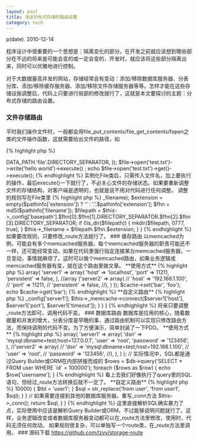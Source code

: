 ```yaml
---
layout: post
title: 浅谈分布式存储的路由设置
category: tech
---
```


p(date). 2010-12-14

程序设计中很重要的一个思想是：隔离变化的部分。在开发之前就应该想到哪些部分在不远的将来是可能会变的或一定会变的，开发时，就应该将这些部分隔离出来，同时可以优雅地进行控制。

对于大数据量高并发的网站，存储经常会有变动：添加/移除数据库服务器、分表分库、添加/移除缓存服务器、添加/移除文件存储服务器等等。怎样才能在这些存储设施调整后，代码上只要进行局部的修改就行了，这就是本文要探讨的主题：分布式存储的路由设置。

### 文件存储路由

平时我们操作文件时，一般都会用file_put_contents/file_get_contents/fopen之类的文件操作函数，这就需要给出文件的路径，如

{% highlight php %}
<?php
file_get_contents(dirname(__FILE__).DIRECTORY_SEPARATOR.'destfile.txt');
file_put_contents(dirname(__FILE__).DIRECTORY_SEPARATOR.'destfile.txt', 'hello world');
{% endhighlight %}

确实挺方便，但随着文件数的增多，需要对文件重新规划，如原来是'dir/abcd.txt'，要调整为'dir/ab/abcd.txt'。这时就只能去手动修改代码，结果很有可能改了这，忘了那。比如有些是通过file_put_contents方法；有些是通过fopen方法；有些不需要调整，有些需要调整等等。

如果有文件路由机制，事情就好办了，看看下面的使用代码

{% highlight php %}
<?php
$file = new File(array(
	'basepath' => DATA_PATH.'file'.DIRECTORY_SEPARATOR,
));
$file->open('test.txt')->write('hello world')->execute() ;
echo $file->open('test.txt')->get()->execute();
{% endhighlight %}

实例化File类后，只需传入文件名，加上要执行的操作，最后execute()一下就行了，不必关心文件的存储状态。如果要重新调整文件的存储结构，对客户端是透明的，也就是说不用对代码进行任何调整。

调整的规则写在File类里

{% highlight php %}
<?php
class File extends Core_File
{
	/**
	 * 自定义文件存储规则，对使用者是透明的。
	 */
	protected function _route()
	{
		// 将abcd.txt保存为ab/cd/abcd.txt
		$pathinfo = pathinfo($this->_filename);
		$extension = empty($pathinfo['extension']) ? '' : '.'.$pathinfo['extension'];
		$fhn = md5($pathinfo['filename']);
		$filepath = $this->_config['basepath'].$fhn[0].$fhn[1].DIRECTORY_SEPARATOR.$fhn[2].$fhn[3].DIRECTORY_SEPARATOR;
		if (!is_dir($filepath))
		{
			mkdir($filepath, 0777, true);
		}
		$this->_filename = $filepath.$fhn.$extension;
	}
}
{% endhighlight %}

如果要改规则，只要修改_route方法就行了。

### 缓存路由

以memcached为例，可能会有多个memcached服务器，每个memcached服务器的职责可能还不一样，还可能经常变动。如果在代码里强行指定连接某台memcached服务器，一旦变动，事情就麻烦了。这时可以做个memcached路由，如果业务逻辑或memcached服务器有变，就在这个路由里做文章。

**使用方式**

{% highlight php %}
<?php
$cache = new Cache_Adapter_Memcache(array(
	'servers' => array(
		'server1' => array(
			'host' => 'localhost',
			'port' => 11211,
			'persistent' => false,
		),
		//array ('server2' => array(
		//	'host' => '192.168.1.100',
		//	'port' => 11211,
		//	'persistent' => false,
		//),
	)
));

$cache->set('bar', 'foo');
echo $cache->get('bar');
{% endhighlight %}

**自定义路由**

{% highlight php %}
<?php
class Cache_Adapter_Memcache extends Core_Cache_Adapter_Memcache
{
	/**
	 * 自定义规则，根据key来指定memcache服务器，如果不指定的话，memcache会自动从连接池中取一个连接。
	 */
	protected function _route($key)
	{
		// demo
		if(substr($key, 0, 4) == 'sess')
		{
			$server1 = $this->_config['server1'];
			$this->_memcache->connect($server1['host'], $server1['port'], $server1['timeout']);
		}
	}
}
{% endhighlight %}

将来只要调整_route方法即可，调用代码不变。

### 数据库路由

数据库是应用的核心，随着数据量和并发的增大，分表分库是早晚的事，通过路由机制可以实现只修改路由方法，而保持调用的代码不变。为了方便演示，简单封装了一下PDO。

**使用方式**

{% highlight php %}
<?php
$db = new Database(array(
		'servers' => array(
			'server1' => array(
				'dsn' => 'mysql:dbname=test;host=127.0.0.1',
				'user' => 'root',
				'password' => '123456',
			),
			//'server2' => array(
			//	'dsn' => 'mysql:dbname=test;host=192.168.1.100',
			//	'user' => 'root',
			//	'password' => '123456',
			//),
		),
	)
);

// 实际情况中，SQL都是通过Query Builder或ORM在内部拼接而成的
$rows = $db->query('SELECT * FROM user WHERE `id` = 100000');

foreach ($rows as $row)
{
	echo $row['username'];
}
{% endhighlight %}

看上去我们好像执行了query里的SQL语句，但经过_route方法转换后就不一定了。

**自定义路由**

{% highlight php %}
<?php
class Database extends Core_Database
{
	/**
	 * 根据SQL的内容，选择不同的数据库服务器，不同的数据库，不同的表
	 */
	protected function _route($sql)
	{
		$sql = strtolower($sql);
		if (strpos($sql, 'from user') !== FALSE)
		{
			preg_match('/`id` = ([0-9]+)/', $sql, $match);
			if (!empty($match[1]))
			{
				$user_id = $match[1];
				if ($user_id > 10000)
				{
					$tbl = 'user1';
				}
				$sql = str_replace('from user', 'from user1', $sql);
			}
		}
		// 如果需要连接到其他的数据库服务器，重写_conn方法
		$this->_conn();
		return $sql;
	}
}
{% endhighlight %}

这里直接解析SQL确实暴力了点，实际使用中应该是解析Query Builder或ORM，不过能够说明问题就行了。这样，业务逻辑改变或者数据库服务器变动都可以在_route方法里修改，使用时，代码无须任何改动。

如果规则很复杂，可以单独写一个route类，在_route方法里调用。

### 源码下载

<a href="https://github.com/lzyy/storage-route">https://github.com/lzyy/storage-route</a>
